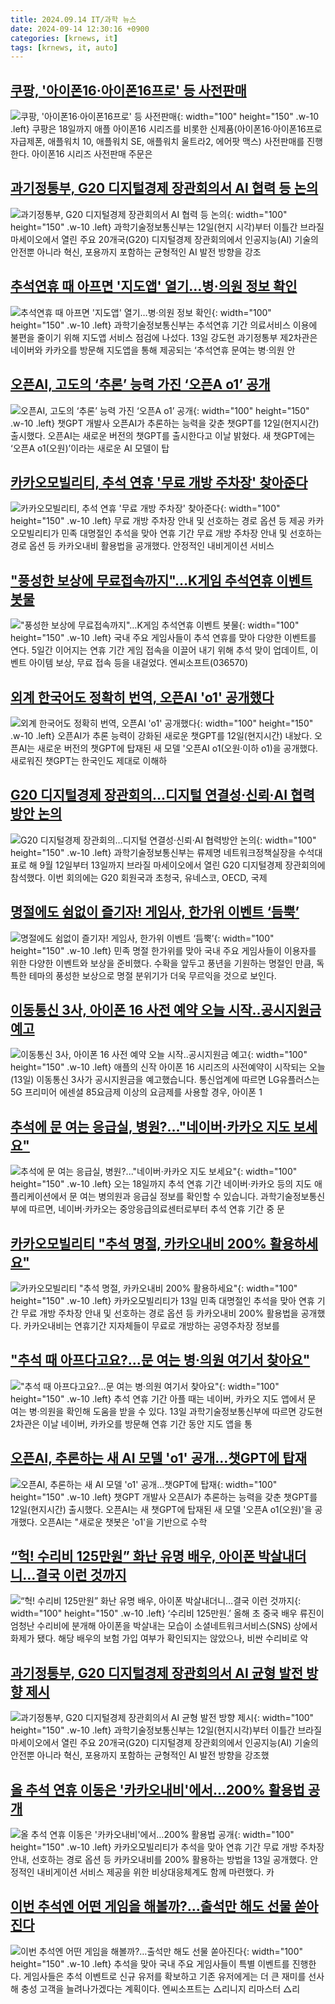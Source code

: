 ```yaml
---
title: 2024.09.14 IT/과학 뉴스
date: 2024-09-14 12:30:16 +0900
categories: [krnews, it]
tags: [krnews, it, auto]
---
```

## [쿠팡, '아이폰16·아이폰16프로' 등 사전판매](https://n.news.naver.com/mnews/article/092/0002345651)

![쿠팡, '아이폰16·아이폰16프로' 등 사전판매](https://mimgnews.pstatic.net/image/origin/092/2024/09/13/2345651.jpg?type=nf220_150){: width="100" height="150" .w-10 .left}
쿠팡은 18일까지 애플 아이폰16 시리즈를 비롯한 신제품(아이폰16·아이폰16프로 자급제폰, 애플워치 10, 애플워치 SE, 애플워치 울트라2, 에어팟 맥스) 사전판매를 진행한다. 아이폰16 시리즈 사전판매 주문은

## [과기정통부, G20 디지털경제 장관회의서 AI 협력 등 논의](https://n.news.naver.com/mnews/article/001/0014931864)

![과기정통부, G20 디지털경제 장관회의서 AI 협력 등 논의](https://mimgnews.pstatic.net/image/origin/001/2024/09/13/14931864.jpg?type=nf220_150){: width="100" height="150" .w-10 .left}
과학기술정보통신부는 12일(현지 시각)부터 이틀간 브라질 마세이오에서 열린 주요 20개국(G20) 디지털경제 장관회의에서 인공지능(AI) 기술의 안전뿐 아니라 혁신, 포용까지 포함하는 균형적인 AI 발전 방향을 강조

## [추석연휴 때 아프면 '지도앱' 열기…병·의원 정보 확인](https://n.news.naver.com/mnews/article/011/0004392387)

![추석연휴 때 아프면 '지도앱' 열기…병·의원 정보 확인](https://mimgnews.pstatic.net/image/origin/011/2024/09/13/4392387.jpg?type=nf220_150){: width="100" height="150" .w-10 .left}
과학기술정보통신부는 추석연휴 기간 의료서비스 이용에 불편을 줄이기 위해 지도앱 서비스 점검에 나섰다. 13일 강도현 과기정통부 제2차관은 네이버와 카카오를 방문해 지도앱을 통해 제공되는 ‘추석연휴 문여는 병·의원 안

## [오픈AI, 고도의 ‘추론’ 능력 가진 ‘오픈A o1’ 공개](https://n.news.naver.com/mnews/article/016/0002362593)

![오픈AI, 고도의 ‘추론’ 능력 가진 ‘오픈A o1’ 공개](https://mimgnews.pstatic.net/image/origin/016/2024/09/13/2362593.jpg?type=nf220_150){: width="100" height="150" .w-10 .left}
챗GPT 개발사 오픈AI가 추론하는 능력을 갖춘 챗GPT를 12일(현지시간) 출시했다. 오픈AI는 새로운 버전의 챗GPT를 출시한다고 이날 밝혔다. 새 챗GPT에는 ‘오픈A o1(오원)’이라는 새로운 AI 모델이 탑

## [카카오모빌리티, 추석 연휴 '무료 개방 주차장' 찾아준다](https://n.news.naver.com/mnews/article/629/0000321904)

![카카오모빌리티, 추석 연휴 '무료 개방 주차장' 찾아준다](https://mimgnews.pstatic.net/image/origin/629/2024/09/13/321904.jpg?type=nf220_150){: width="100" height="150" .w-10 .left}
무료 개방 주차장 안내 및 선호하는 경로 옵션 등 제공 카카오모빌리티가 민족 대명절인 추석을 맞아 연휴 기간 무료 개방 주차장 안내 및 선호하는 경로 옵션 등 카카오내비 활용법을 공개했다. 안정적인 내비게이션 서비스

## ["풍성한 보상에 무료접속까지"…K게임 추석연휴 이벤트 봇물](https://n.news.naver.com/mnews/article/421/0007791129)

!["풍성한 보상에 무료접속까지"…K게임 추석연휴 이벤트 봇물](https://mimgnews.pstatic.net/image/origin/421/2024/09/14/7791129.jpg?type=nf220_150){: width="100" height="150" .w-10 .left}
국내 주요 게임사들이 추석 연휴를 맞아 다양한 이벤트를 연다. 5일간 이어지는 연휴 기간 게임 접속을 이끌어 내기 위해 추석 맞이 업데이트, 이벤트 아이템 보상, 무료 접속 등을 내걸었다. 엔씨소프트(036570)

## [외계 한국어도 정확히 번역, 오픈AI 'o1' 공개했다](https://n.news.naver.com/mnews/article/014/0005241517)

![외계 한국어도 정확히 번역, 오픈AI 'o1' 공개했다](https://mimgnews.pstatic.net/image/origin/014/2024/09/13/5241517.jpg?type=nf220_150){: width="100" height="150" .w-10 .left}
오픈AI가 추론 능력이 강화된 새로운 챗GPT를 12일(현지시간) 내놨다. 오픈AI는 새로운 버전의 챗GPT에 탑재된 새 모델 '오픈AI o1(오원·이하 o1)을 공개했다. 새로워진 챗GPT는 한국인도 제대로 이해하

## [G20 디지털경제 장관회의…디지털 연결성·신뢰·AI 협력방안 논의](https://n.news.naver.com/mnews/article/448/0000477450)

![G20 디지털경제 장관회의…디지털 연결성·신뢰·AI 협력방안 논의](https://mimgnews.pstatic.net/image/origin/448/2024/09/14/477450.jpg?type=nf220_150){: width="100" height="150" .w-10 .left}
과학기술정보통신부는 류제명 네트워크정책실장을 수석대표로 해 9월 12일부터 13일까지 브라질 마세이오에서 열린 G20 디지털경제 장관회의에 참석했다. 이번 회의에는 G20 회원국과 초청국, 유네스코, OECD, 국제

## [명절에도 쉼없이 즐기자! 게임사, 한가위 이벤트 ‘듬뿍’](https://n.news.naver.com/mnews/article/138/0002182471)

![명절에도 쉼없이 즐기자! 게임사, 한가위 이벤트 ‘듬뿍’](https://mimgnews.pstatic.net/image/origin/138/2024/09/14/2182471.jpg?type=nf220_150){: width="100" height="150" .w-10 .left}
민족 명절 한가위를 맞아 국내 주요 게임사들이 이용자를 위한 다양한 이벤트와 보상을 준비했다. 수확을 앞두고 풍년을 기원하는 명절인 만큼, 독특한 테마의 풍성한 보상으로 명절 분위기가 더욱 무르익을 것으로 보인다.

## [이동통신 3사, 아이폰 16 사전 예약 오늘 시작‥공시지원금 예고](https://n.news.naver.com/mnews/article/214/0001374306)

![이동통신 3사, 아이폰 16 사전 예약 오늘 시작‥공시지원금 예고](https://mimgnews.pstatic.net/image/origin/214/2024/09/13/1374306.jpg?type=nf220_150){: width="100" height="150" .w-10 .left}
애플의 신작 아이폰 16 시리즈의 사전예약이 시작되는 오늘(13일) 이동통신 3사가 공시지원금을 예고했습니다. 통신업계에 따르면 LG유플러스는 5G 프리미어 에센셜 85요금제 이상의 요금제를 사용할 경우, 아이폰 1

## [추석에 문 여는 응급실, 병원?..."네이버·카카오 지도 보세요"](https://n.news.naver.com/mnews/article/057/0001841769)

![추석에 문 여는 응급실, 병원?..."네이버·카카오 지도 보세요"](https://mimgnews.pstatic.net/image/origin/057/2024/09/13/1841769.jpg?type=nf220_150){: width="100" height="150" .w-10 .left}
오는 18일까지 추석 연휴 기간 네이버·카카오 등의 지도 애플리케이션에서 문 여는 병의원과 응급실 정보를 확인할 수 있습니다. 과학기술정보통신부에 따르면, 네이버·카카오는 중앙응급의료센터로부터 추석 연휴 기간 중 문

## [카카오모빌리티 "추석 명절, 카카오내비 200% 활용하세요"](https://n.news.naver.com/mnews/article/029/0002902480)

![카카오모빌리티 "추석 명절, 카카오내비 200% 활용하세요"](https://mimgnews.pstatic.net/image/origin/029/2024/09/13/2902480.jpg?type=nf220_150){: width="100" height="150" .w-10 .left}
카카오모빌리티가 13일 민족 대명절인 추석을 맞아 연휴 기간 무료 개방 주차장 안내 및 선호하는 경로 옵션 등 카카오내비 200% 활용법을 공개했다. 카카오내비는 연휴기간 지자체들이 무료로 개방하는 공영주차장 정보를

## ["추석 때 아프다고요?…문 여는 병·의원 여기서 찾아요"](https://n.news.naver.com/mnews/article/018/0005835895)

!["추석 때 아프다고요?…문 여는 병·의원 여기서 찾아요"](https://mimgnews.pstatic.net/image/origin/018/2024/09/13/5835895.jpg?type=nf220_150){: width="100" height="150" .w-10 .left}
추석 연휴 기간 아플 때는 네이버, 카카오 지도 앱에서 문 여는 병·의원을 확인해 도움을 받을 수 있다. 13일 과학기술정보통신부에 따르면 강도현 2차관은 이날 네이버, 카카오를 방문해 연휴 기간 동안 지도 앱을 통

## [오픈AI, 추론하는 새 AI 모델 'o1' 공개…챗GPT에 탑재](https://n.news.naver.com/mnews/article/448/0000477299)

![오픈AI, 추론하는 새 AI 모델 'o1' 공개…챗GPT에 탑재](https://mimgnews.pstatic.net/image/origin/448/2024/09/13/477299.jpg?type=nf220_150){: width="100" height="150" .w-10 .left}
챗GPT 개발사 오픈AI가 추론하는 능력을 갖춘 챗GPT를 12일(현지시간) 출시했다. 오픈AI는 새 챗GPT에 탑재된 새 모델 '오픈A o1(오원)'을 공개했다. 오픈AI는 "새로운 챗봇은 'o1'을 기반으로 수학

## [“헉! 수리비 125만원” 화난 유명 배우, 아이폰 박살내더니…결국 이런 것까지](https://n.news.naver.com/mnews/article/016/0002362981)

![“헉! 수리비 125만원” 화난 유명 배우, 아이폰 박살내더니…결국 이런 것까지](https://mimgnews.pstatic.net/image/origin/016/2024/09/13/2362981.jpg?type=nf220_150){: width="100" height="150" .w-10 .left}
‘수리비 125만원.’ 올해 초 중국 배우 류진이 엄청난 수리비에 분개해 아이폰을 박살내는 모습이 소셜네트워크서비스(SNS) 상에서 화제가 됐다. 해당 배우의 보험 가입 여부가 확인되지는 않았으나, 비싼 수리비로 악

## [과기정통부, G20 디지털경제 장관회의서 AI 균형 발전 방향 제시](https://n.news.naver.com/mnews/article/366/0001018179)

![과기정통부, G20 디지털경제 장관회의서 AI 균형 발전 방향 제시](https://mimgnews.pstatic.net/image/origin/366/2024/09/13/1018179.jpg?type=nf220_150){: width="100" height="150" .w-10 .left}
과학기술정보통신부는 12일(현지시각)부터 이틀간 브라질 마세이오에서 열린 주요 20개국(G20) 디지털경제 장관회의에서 인공지능(AI) 기술의 안전뿐 아니라 혁신, 포용까지 포함하는 균형적인 AI 발전 방향을 강조했

## [올 추석 연휴 이동은 '카카오내비'에서…200% 활용법 공개](https://n.news.naver.com/mnews/article/030/0003240115)

![올 추석 연휴 이동은 '카카오내비'에서…200% 활용법 공개](https://mimgnews.pstatic.net/image/origin/030/2024/09/13/3240115.jpg?type=nf220_150){: width="100" height="150" .w-10 .left}
카카오모빌리티가 추석을 맞아 연휴 기간 무료 개방 주차장 안내, 선호하는 경로 옵션 등 카카오내비를 200% 활용하는 방법을 13일 공개했다. 안정적인 내비게이션 서비스 제공을 위한 비상대응체계도 함께 마련했다. 카

## [이번 추석엔 어떤 게임을 해볼까?…출석만 해도 선물 쏟아진다](https://n.news.naver.com/mnews/article/008/0005090231)

![이번 추석엔 어떤 게임을 해볼까?…출석만 해도 선물 쏟아진다](https://mimgnews.pstatic.net/image/origin/008/2024/09/14/5090231.jpg?type=nf220_150){: width="100" height="150" .w-10 .left}
추석을 맞아 국내 주요 게임사들이 특별 이벤트를 진행한다. 게임사들은 추석 이벤트로 신규 유저를 확보하고 기존 유저에게는 더 큰 재미를 선사해 충성 고객을 늘려나가겠다는 계획이다. 엔씨소프트는 △리니지 리마스터 △리

